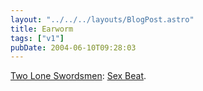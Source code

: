 ```yaml
---
layout: "../../../layouts/BlogPost.astro"
title: Earworm
tags: ["v1"]
pubDate: 2004-06-10T09:28:03
---
```


[Two Lone Swordsmen](http://www.twoloneswordsmen.com/): [Sex Beat](http://www.warprecords.com/bleep/current_item.php?id=WARP119_DM-05).
